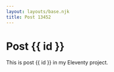 ```yaml
---
layout: layouts/base.njk
title: Post 13452
---
```


# Post {{ id }}

This is post {{ id }} in my Eleventy project.
